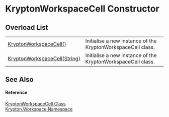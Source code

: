 # KryptonWorkspaceCell Constructor


## Overload List
<table>
<tr>
<td><a href="1d4e13df-53ce-f94e-e375-07959d4d9705.md">KryptonWorkspaceCell()</a></td>
<td>Initialise a new instance of the KryptonWorkspaceCell class.</td></tr>
<tr>
<td><a href="0034b256-7773-f22e-62a6-b9ed3a416533.md">KryptonWorkspaceCell(String)</a></td>
<td>Initialise a new instance of the KryptonWorkspaceCell class.</td></tr>
</table>

## See Also


#### Reference
<a href="b97e121c-fcc0-2249-475a-015f2aa73754.md">KryptonWorkspaceCell Class</a>  
<a href="0dbf488f-9676-a1e5-a949-1b4bcea03d52.md">Krypton.Workspace Namespace</a>  
